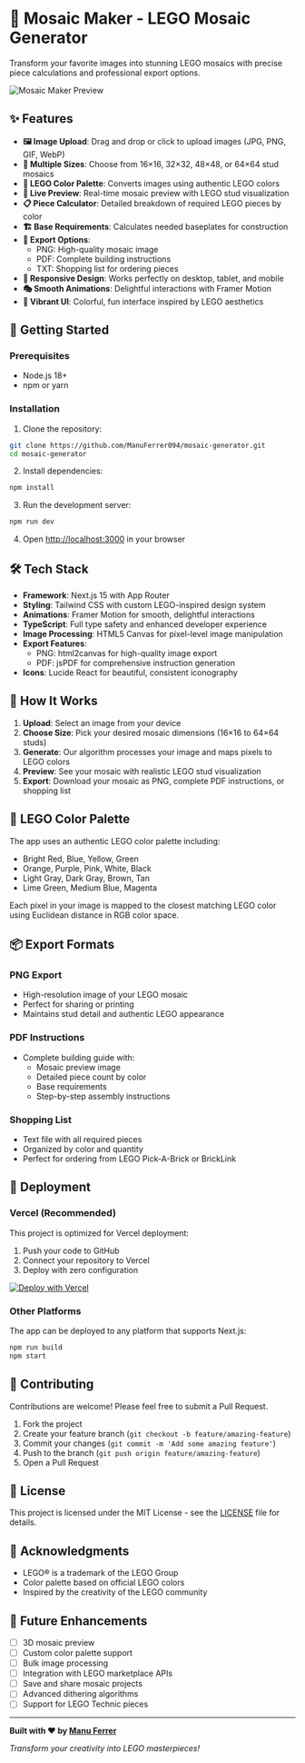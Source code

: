 # 🧱 Mosaic Maker - LEGO Mosaic Generator

Transform your favorite images into stunning LEGO mosaics with precise piece calculations and professional export options.

![Mosaic Maker Preview](https://via.placeholder.com/800x400/6366f1/ffffff?text=Mosaic+Maker+Preview)

## ✨ Features

- **🖼️ Image Upload**: Drag and drop or click to upload images (JPG, PNG, GIF, WebP)
- **📐 Multiple Sizes**: Choose from 16×16, 32×32, 48×48, or 64×64 stud mosaics
- **🎨 LEGO Color Palette**: Converts images using authentic LEGO colors
- **👀 Live Preview**: Real-time mosaic preview with LEGO stud visualization
- **📋 Piece Calculator**: Detailed breakdown of required LEGO pieces by color
- **🏗️ Base Requirements**: Calculates needed baseplates for construction
- **📄 Export Options**: 
  - PNG: High-quality mosaic image
  - PDF: Complete building instructions
  - TXT: Shopping list for ordering pieces
- **📱 Responsive Design**: Works perfectly on desktop, tablet, and mobile
- **🎭 Smooth Animations**: Delightful interactions with Framer Motion
- **🌈 Vibrant UI**: Colorful, fun interface inspired by LEGO aesthetics

## 🚀 Getting Started

### Prerequisites

- Node.js 18+ 
- npm or yarn

### Installation

1. Clone the repository:
```bash
git clone https://github.com/ManuFerrer094/mosaic-generator.git
cd mosaic-generator
```

2. Install dependencies:
```bash
npm install
```

3. Run the development server:
```bash
npm run dev
```

4. Open [http://localhost:3000](http://localhost:3000) in your browser

## 🛠️ Tech Stack

- **Framework**: Next.js 15 with App Router
- **Styling**: Tailwind CSS with custom LEGO-inspired design system
- **Animations**: Framer Motion for smooth, delightful interactions
- **TypeScript**: Full type safety and enhanced developer experience
- **Image Processing**: HTML5 Canvas for pixel-level image manipulation
- **Export Features**:
  - PNG: html2canvas for high-quality image export
  - PDF: jsPDF for comprehensive instruction generation
- **Icons**: Lucide React for beautiful, consistent iconography

## 🎯 How It Works

1. **Upload**: Select an image from your device
2. **Choose Size**: Pick your desired mosaic dimensions (16×16 to 64×64 studs)
3. **Generate**: Our algorithm processes your image and maps pixels to LEGO colors
4. **Preview**: See your mosaic with realistic LEGO stud visualization
5. **Export**: Download your mosaic as PNG, complete PDF instructions, or shopping list

## 🎨 LEGO Color Palette

The app uses an authentic LEGO color palette including:
- Bright Red, Blue, Yellow, Green
- Orange, Purple, Pink, White, Black
- Light Gray, Dark Gray, Brown, Tan
- Lime Green, Medium Blue, Magenta

Each pixel in your image is mapped to the closest matching LEGO color using Euclidean distance in RGB color space.

## 📦 Export Formats

### PNG Export
- High-resolution image of your LEGO mosaic
- Perfect for sharing or printing
- Maintains stud detail and authentic LEGO appearance

### PDF Instructions
- Complete building guide with:
  - Mosaic preview image
  - Detailed piece count by color
  - Base requirements
  - Step-by-step assembly instructions

### Shopping List
- Text file with all required pieces
- Organized by color and quantity
- Perfect for ordering from LEGO Pick-A-Brick or BrickLink

## 🚀 Deployment

### Vercel (Recommended)

This project is optimized for Vercel deployment:

1. Push your code to GitHub
2. Connect your repository to Vercel
3. Deploy with zero configuration

[![Deploy with Vercel](https://vercel.com/button)](https://vercel.com/new/clone?repository-url=https://github.com/ManuFerrer094/mosaic-generator)

### Other Platforms

The app can be deployed to any platform that supports Next.js:

```bash
npm run build
npm start
```

## 🤝 Contributing

Contributions are welcome! Please feel free to submit a Pull Request.

1. Fork the project
2. Create your feature branch (`git checkout -b feature/amazing-feature`)
3. Commit your changes (`git commit -m 'Add some amazing feature'`)
4. Push to the branch (`git push origin feature/amazing-feature`)
5. Open a Pull Request

## 📄 License

This project is licensed under the MIT License - see the [LICENSE](LICENSE) file for details.

## 🙏 Acknowledgments

- LEGO® is a trademark of the LEGO Group
- Color palette based on official LEGO colors
- Inspired by the creativity of the LEGO community

## 🔮 Future Enhancements

- [ ] 3D mosaic preview
- [ ] Custom color palette support
- [ ] Bulk image processing
- [ ] Integration with LEGO marketplace APIs
- [ ] Save and share mosaic projects
- [ ] Advanced dithering algorithms
- [ ] Support for LEGO Technic pieces

---

**Built with ❤️ by [Manu Ferrer](https://github.com/ManuFerrer094)**

*Transform your creativity into LEGO masterpieces!*